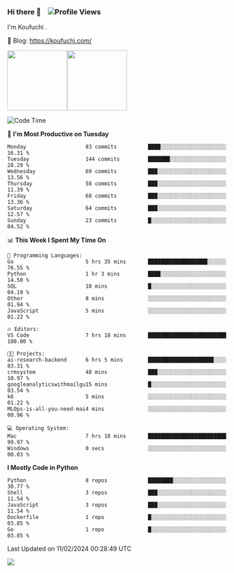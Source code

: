 ### Hi there 👋 &nbsp;&nbsp; ![Profile Views](https://komarev.com/ghpvc/?username=Koufuchi&base=200)

I'm Koufuchi . 

📔 Blog: <https://koufuchi.com/>

<img align="" height="137px" src="https://github-readme-stats-seven-nu-30.vercel.app/api?username=Koufuchi&hide=issues,contribs&show_icons=true&line_height=21&theme=radical&locale=en" /><img align="" height="137px" src="https://github-readme-stats-seven-nu-30.vercel.app/api/top-langs/?username=Koufuchi&layout=compact&hide=blade,html,css,pug,scss&theme=radical&locale=en" />

<!--START_SECTION:waka-->
![Code Time](http://img.shields.io/badge/Code%20Time-356%20hrs%206%20mins-blue)

📅 **I'm Most Productive on Tuesday** 

```text
Monday                   83 commits          ████░░░░░░░░░░░░░░░░░░░░░   16.31 % 
Tuesday                  144 commits         ███████░░░░░░░░░░░░░░░░░░   28.29 % 
Wednesday                69 commits          ███░░░░░░░░░░░░░░░░░░░░░░   13.56 % 
Thursday                 58 commits          ███░░░░░░░░░░░░░░░░░░░░░░   11.39 % 
Friday                   68 commits          ███░░░░░░░░░░░░░░░░░░░░░░   13.36 % 
Saturday                 64 commits          ███░░░░░░░░░░░░░░░░░░░░░░   12.57 % 
Sunday                   23 commits          █░░░░░░░░░░░░░░░░░░░░░░░░   04.52 % 
```


📊 **This Week I Spent My Time On** 

```text
💬 Programming Languages: 
Go                       5 hrs 35 mins       ███████████████████░░░░░░   76.55 % 
Python                   1 hr 3 mins         ████░░░░░░░░░░░░░░░░░░░░░   14.50 % 
SQL                      18 mins             █░░░░░░░░░░░░░░░░░░░░░░░░   04.19 % 
Other                    8 mins              ░░░░░░░░░░░░░░░░░░░░░░░░░   01.94 % 
JavaScript               5 mins              ░░░░░░░░░░░░░░░░░░░░░░░░░   01.22 % 

🔥 Editors: 
VS Code                  7 hrs 18 mins       █████████████████████████   100.00 % 

🐱‍💻 Projects: 
ai-research-backend      6 hrs 5 mins        █████████████████████░░░░   83.31 % 
crmsystem                48 mins             ███░░░░░░░░░░░░░░░░░░░░░░   10.97 % 
googleanalyticswithmailgu15 mins             █░░░░░░░░░░░░░░░░░░░░░░░░   03.54 % 
k6                       5 mins              ░░░░░░░░░░░░░░░░░░░░░░░░░   01.22 % 
MLOps-is-all-you-need-mai4 mins              ░░░░░░░░░░░░░░░░░░░░░░░░░   00.96 % 

💻 Operating System: 
Mac                      7 hrs 18 mins       █████████████████████████   99.97 % 
Windows                  0 secs              ░░░░░░░░░░░░░░░░░░░░░░░░░   00.03 % 
```

**I Mostly Code in Python** 

```text
Python                   8 repos             ████████░░░░░░░░░░░░░░░░░   30.77 % 
Shell                    3 repos             ███░░░░░░░░░░░░░░░░░░░░░░   11.54 % 
JavaScript               3 repos             ███░░░░░░░░░░░░░░░░░░░░░░   11.54 % 
Dockerfile               1 repo              █░░░░░░░░░░░░░░░░░░░░░░░░   03.85 % 
Go                       1 repo              █░░░░░░░░░░░░░░░░░░░░░░░░   03.85 % 
```




 Last Updated on 11/02/2024 00:28:49 UTC
<!--END_SECTION:waka-->

![](https://hit.yhype.me/github/profile?user_id=46078832)
